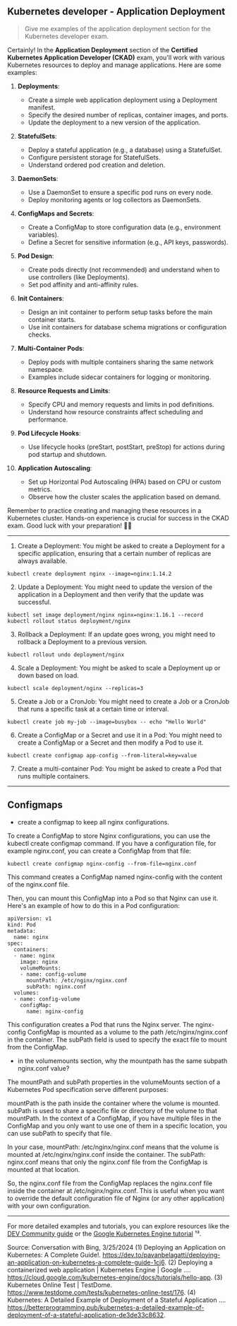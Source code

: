 ## Kubernetes developer - Application Deployment

> Give me examples of the application deployment section for the Kubernetes developer exam.

Certainly! In the **Application Deployment** section of the **Certified Kubernetes Application Developer (CKAD)** exam, you'll work with various Kubernetes resources to deploy and manage applications. Here are some examples:

1. **Deployments**:
    - Create a simple web application deployment using a Deployment manifest.
    - Specify the desired number of replicas, container images, and ports.
    - Update the deployment to a new version of the application.

2. **StatefulSets**:
    - Deploy a stateful application (e.g., a database) using a StatefulSet.
    - Configure persistent storage for StatefulSets.
    - Understand ordered pod creation and deletion.

3. **DaemonSets**:
    - Use a DaemonSet to ensure a specific pod runs on every node.
    - Deploy monitoring agents or log collectors as DaemonSets.

4. **ConfigMaps and Secrets**:
    - Create a ConfigMap to store configuration data (e.g., environment variables).
    - Define a Secret for sensitive information (e.g., API keys, passwords).

5. **Pod Design**:
    - Create pods directly (not recommended) and understand when to use controllers (like Deployments).
    - Set pod affinity and anti-affinity rules.

6. **Init Containers**:
    - Design an init container to perform setup tasks before the main container starts.
    - Use init containers for database schema migrations or configuration checks.

7. **Multi-Container Pods**:
    - Deploy pods with multiple containers sharing the same network namespace.
    - Examples include sidecar containers for logging or monitoring.

8. **Resource Requests and Limits**:
    - Specify CPU and memory requests and limits in pod definitions.
    - Understand how resource constraints affect scheduling and performance.

9. **Pod Lifecycle Hooks**:
    - Use lifecycle hooks (preStart, postStart, preStop) for actions during pod startup and shutdown.

10. **Application Autoscaling**:
    - Set up Horizontal Pod Autoscaling (HPA) based on CPU or custom metrics.
    - Observe how the cluster scales the application based on demand.

Remember to practice creating and managing these resources in a Kubernetes cluster. Hands-on experience is crucial for success in the CKAD exam. Good luck with your preparation! 🌟🚀

------
1. Create a Deployment: You might be asked to create a Deployment for a specific application, ensuring that a certain number of replicas are always available.
```
kubectl create deployment nginx --image=nginx:1.14.2
```
2. Update a Deployment: You might need to update the version of the application in a Deployment and then verify that the update was successful.
```
kubectl set image deployment/nginx nginx=nginx:1.16.1 --record
kubectl rollout status deployment/nginx
```
3. Rollback a Deployment: If an update goes wrong, you might need to rollback a Deployment to a previous version.
```
kubectl rollout undo deployment/nginx
```
4. Scale a Deployment: You might be asked to scale a Deployment up or down based on load.
```
kubectl scale deployment/nginx --replicas=3
```
5. Create a Job or a CronJob: You might need to create a Job or a CronJob that runs a specific task at a certain time or interval.
```
kubectl create job my-job --image=busybox -- echo "Hello World"
```
6. Create a ConfigMap or a Secret and use it in a Pod: You might need to create a ConfigMap or a Secret and then modify a Pod to use it.
```
kubectl create configmap app-config --from-literal=key=value
```
7. Create a multi-container Pod: You might be asked to create a Pod that runs multiple containers.
------

## Configmaps

- create a configmap to keep all nginx configurations.

To create a ConfigMap to store Nginx configurations, you can use the kubectl create configmap command. If you have a configuration file, for example nginx.conf, you can create a ConfigMap from that file:

```
kubectl create configmap nginx-config --from-file=nginx.conf
```

This command creates a ConfigMap named nginx-config with the content of the nginx.conf file.

Then, you can mount this ConfigMap into a Pod so that Nginx can use it. Here's an example of how to do this in a Pod configuration:
```
apiVersion: v1
kind: Pod
metadata:
  name: nginx
spec:
  containers:
  - name: nginx
    image: nginx
    volumeMounts:
    - name: config-volume
      mountPath: /etc/nginx/nginx.conf
      subPath: nginx.conf
  volumes:
  - name: config-volume
    configMap:
      name: nginx-config
```
This configuration creates a Pod that runs the Nginx server. The nginx-config ConfigMap is mounted as a volume to the path /etc/nginx/nginx.conf in the container. The subPath field is used to specify the exact file to mount from the ConfigMap.


- in the volumemounts section, why the mountpath has the same subpath nginx.conf value?

The mountPath and subPath properties in the volumeMounts section of a Kubernetes Pod specification serve different purposes:

mountPath is the path inside the container where the volume is mounted.
subPath is used to share a specific file or directory of the volume to that mountPath.
In the context of a ConfigMap, if you have multiple files in the ConfigMap and you only want to use one of them in a specific location, you can use subPath to specify that file.

In your case, mountPath: /etc/nginx/nginx.conf means that the volume is mounted at /etc/nginx/nginx.conf inside the container. The subPath: nginx.conf means that only the nginx.conf file from the ConfigMap is mounted at that location.

So, the nginx.conf file from the ConfigMap replaces the nginx.conf file inside the container at /etc/nginx/nginx.conf. This is useful when you want to override the default configuration file of Nginx (or any other application) with your own configuration.


-----

For more detailed examples and tutorials, you can explore resources like the [DEV Community guide](https://dev.to/pavanbelagatti/deploying-an-application-on-kubernetes-a-complete-guide-1cj6) or the [Google Kubernetes Engine tutorial](https://cloud.google.com/kubernetes-engine/docs/tutorials/hello-app) ¹³.

Source: Conversation with Bing, 3/25/2024
(1) Deploying an Application on Kubernetes: A Complete Guide!. https://dev.to/pavanbelagatti/deploying-an-application-on-kubernetes-a-complete-guide-1cj6.
(2) Deploying a containerized web application | Kubernetes Engine | Google .... https://cloud.google.com/kubernetes-engine/docs/tutorials/hello-app.
(3) Kubernetes Online Test | TestDome. https://www.testdome.com/tests/kubernetes-online-test/176.
(4) Kubernetes: A Detailed Example of Deployment of a Stateful Application .... https://betterprogramming.pub/kubernetes-a-detailed-example-of-deployment-of-a-stateful-application-de3de33c8632.